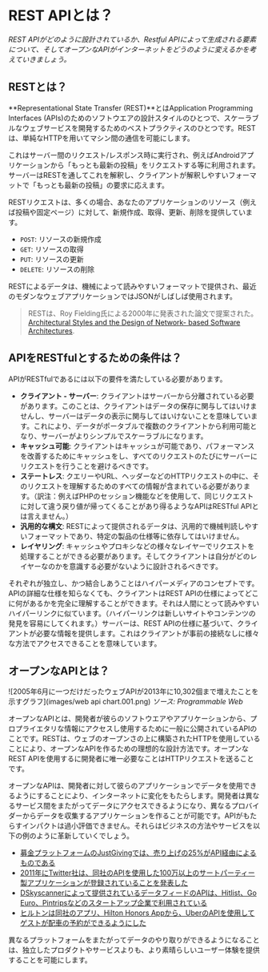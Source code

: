 # REST APIとは？

*REST APIがどのように設計されているか、Restful APIによって生成される要素について、そしてオープンなAPIがインターネットをどうのように変えるかを考えていきましょう。*

## RESTとは？

**Representational State Transfer (REST)**とはApplication Programming Interfaces (APIs)のためのソフトウエアの設計スタイルのひとつで、スケーラブルなウェブサービスを開発するためのベストプラクティスのひとつです。RESTは、単純なHTTPを用いてマシン間の通信を可能にします。

これはサーバー間のリクエスト/レスポンス時に実行され、例えばAndroidアプリケーションから「もっとも最新の投稿」をリクエストする等に利用されます。サーバーはRESTを通してこれを解釈し、クライアントが解釈しやすいフォーマットで「もっとも最新の投稿」の要求に応えます。

RESTリクエストは、多くの場合、あなたのアプリケーションのリソース（例えば投稿や固定ページ）に対して、新規作成、取得、更新、削除を提供しています。

- ```POST```: リソースの新規作成
- ```GET```: リソースの取得
- ```PUT```: リソースの更新
- ```DELETE```: リソースの削除

RESTによるデータは、機械によって読みやすいフォーマットで提供され、最近のモダンなウェブアプリケーションではJSONがしばしば使用されます。
> RESTは、Roy Fielding氏による2000年に発表された論文で提案された。 [Architectural Styles and the Design of Network- based Software Architectures](http://www.ics.uci.edu/~fielding/pubs/dissertation/abstract.htm).

## APIをRESTfulとするための条件は？

APIがRESTfulであるには以下の要件を満たしている必要があります。
- **クライアント - サーバー**: クライアントはサーバーから分離されている必要があります。このことは、クライアントはデータの保存に関与してはいけませんし、サーバーはデータの表示に関与してはいけないことを意味しています。これにより、データがポータブルで複数のクライアントから利用可能となり、サーバーがよりシンプルでスケーラブルになります。
- **キャッシュ可能**: クライアントはキャッシュが可能であり、パフォーマンスを改善するためにキャッシュをし、すべてのリクエストのたびにサーバーにリクエストを行うことを避けるべきです。
- **ステートレス**: クエリーやURL、ヘッダーなどのHTTPリクエストの中に、そのリクエストを理解するためのすべての情報が含まれている必要があります。（訳注：例えばPHPのセッション機能などを使用して、同じリクエストに対して違う戻り値が帰ってくることがあり得るようなAPIはRESTful APIとは言えません。）
- **汎用的な構文**: RESTによって提供されるデータは、汎用的で機械判読しやすいフォーマットであり、特定の製品の仕様等に依存してはいけません。
- **レイヤリング**: キャッシュやプロキシなどの様々なレイヤーでリクエストを処理することができる必要があります。そしてクライアントは自分がどのレイヤーなのかを意識する必要がないように設計されるべきです。

それぞれが独立し、かつ結合しあうことはハイパーメディアのコンセプトです。APIの詳細な仕様を知らなくても、クライアントはREST APIの仕様によってどこに何があるかを完全に理解することができます。それは人間にとって読みやすいハイパーリンクに似ています。（ハイパーリンクは新しいサイトやコンテンツの発見を容易にしてくれます。）サーバーは、REST APIの仕様に基づいて、クライアントが必要な情報を提供します。これはクライアントが事前の接続なしに様々な方法でアクセスできることを意味しています。

## オープンなAPIとは？

![2005年6月に一つだけだったウェブAPIが2013年に10,302個まで増えたことを示すグラフ](images/web api chart.001.png)
*ソース: Programmable Web*

オープンなAPIとは、開発者が彼らのソフトウエアやアプリケーションから、プロプライエタリな情報にアクセスし使用するために一般に公開されているAPIのことです。RESTは、ウェブのオープンさの上に構築されたHTTPを使用していることにより、オープンなAPIを作るための理想的な設計方法です。オープンなREST APIを使用するに開発者に唯一必要なことはHTTPリクエストを送ることです。

オープンなAPIは、開発者に対して彼らのアプリケーションでデータを使用できるようにすることにより、インターネットに変化をもたらします。開発者は異なるサービス間をまたがってデータにアクセスできるようになり、異なるプロバイダーからデータを収集するアプリケーションを作ることが可能です。APIがもたらすインパクトは過小評価できません。それらはビジネスの方法やサービスを以下の例のように革新していくでしょう。

- [募金プラットフォームのJustGivingでは、売り上げの25%がAPI経由によるものである](http://www.3scale.net/2014/08/justgiving-api-grows-giving-non-profits-profits-alike/)
- [2011年にTwitter社は、同社のAPIを使用した100万以上のサートパーティー製アプリケーションが登録されていることを発表した](http://blog.twitter.com/2011/one-million-registered-twitter-apps)
- [DSkyscannerによって提供されているデータフィードのAPIは、Hitlist、Go Euro、Pintripsなどのスタートアップ企業で利用されている](http://www.programmableweb.com/news/why-skyscanner-api-appeals-to-travel-startups/elsewhere-web/2015/11/21)
- [ヒルトンは同社のアプリ、Hilton Honors Appから、UberのAPIを使用してゲストが配車の予約ができるようにした](http://techcrunch.com/2015/09/01/checking-out-hiltons-app-now-lets-you-get-an-uber/)

異なるプラットフォームをまたがってデータのやり取りができるようになることは、独立したプロダクトやサービスよりも、より素晴らしいユーザー体験を提供することを可能にします。
